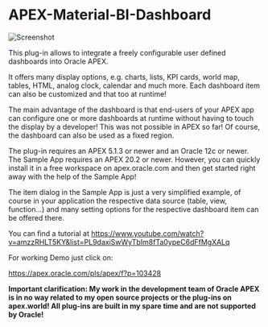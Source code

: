  # APEX-Material-BI-Dashboard

![Screenshot](https://raw.githubusercontent.com/RonnyWeiss/APEX-Material-BI-Dashboard/main/screenshot.gif)

This plug-in allows to integrate a freely configurable user defined dashboards into Oracle APEX.

It offers many display options, e.g. charts, lists, KPI cards, world map, tables, HTML, analog clock, calendar and much more. Each dashboard item can also be customized and that too at runtime!

The main advantage of the dashboard is that end-users of your APEX app can configure one or more dashboards at runtime without having to touch the display by a developer! This was not possible in APEX so far! Of course, the dashboard can also be used as a fixed region.

The plug-in requires an APEX 5.1.3 or newer and an Oracle 12c or newer. The Sample App requires an APEX 20.2 or newer. However, you can quickly install it in a free workspace on apex.oracle.com and then get started right away with the help of the Sample App!

The item dialog in the Sample App is just a very simplified example, of course in your application the respective data source (table, view, function...) and many setting options for the respective dashboard item can be offered there.

You can find a tutorial at https://www.youtube.com/watch?v=amzzRHLT5KY&list=PL9daxiSwWyTbIm8fTa0ypeC6dFfMgXALq

For working Demo just click on:

https://apex.oracle.com/pls/apex/f?p=103428

**Important clarification: My work in the development team of Oracle APEX is in no way related to my open source projects or the plug-ins on apex.world! All plug-ins are built in my spare time and are not supported by Oracle!**